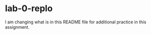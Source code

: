 # lab-0-replo

I am changing what is in this README file for additional practice in this assignment. 



